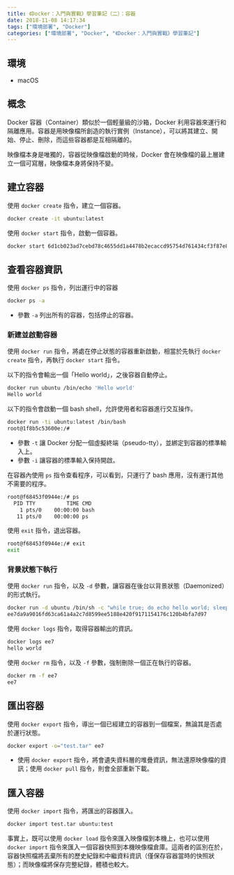 ```yaml
---
title: 《Docker：入門與實戰》學習筆記（二）：容器
date: 2018-11-08 14:17:34
tags: ["環境部署", "Docker"]
categories: ["環境部署", "Docker", "《Docker：入門與實戰》學習筆記"]
---
```


## 環境

- macOS

## 概念

Docker 容器（Container）類似於一個輕量級的沙箱，Docker 利用容器來運行和隔離應用。容器是用映像檔所創造的執行實例（Instance），可以將其建立、開始、停止、刪除，而這些容器都是互相隔離的。

映像檔本身是唯獨的，容器從映像檔啟動的時候，Docker 會在映像檔的最上層建立一個可寫層，映像檔本身將保持不變。

## 建立容器

使用 `docker create` 指令，建立一個容器。

```BASH
docker create -it ubuntu:latest
```

使用 `docker start` 指令，啟動一個容器。

```BASH
docker start 6d1cb023ad7cebd78c4655dd1a4478b2ecaccd95754d761434cf3f87e8955c8e
```

## 查看容器資訊

使用 `docker ps` 指令，列出運行中的容器

```BASH
docker ps -a
```

- 參數 `-a` 列出所有的容器，包括停止的容器。

### 新建並啟動容器

使用 `docker run` 指令，將處在停止狀態的容器重新啟動，相當於先執行 `docker create` 指令，再執行 `docker start` 指令。

以下的指令會輸出一個「Hello world」，之後容器自動停止。

```BASH
docker run ubuntu /bin/echo 'Hello world'
Hello world
```

以下的指令會啟動一個 bash shell，允許使用者和容器進行交互操作。

```BASH
docker run -ti ubuntu:latest /bin/bash
root@1f8b5c53600e:/#
```

- 參數 `-t` 讓 Docker 分配一個虛擬終端（pseudo-tty），並綁定到容器的標準輸入上。
- 參數 `-i` 讓容器的標準輸入保持開啟。

在容器內使用 `ps` 指令查看程序，可以看到，只運行了 bash 應用，沒有運行其他不需要的程序。

```BASH
root@f68453f0944e:/# ps
  PID TTY          TIME CMD
    1 pts/0    00:00:00 bash
   11 pts/0    00:00:00 ps
```

使用 `exit` 指令，退出容器。

```BASH
root@f68453f0944e:/# exit
exit
```

### 背景狀態下執行

使用 `docker run` 指令，以及 `-d` 參數，讓容器在後台以背景狀態（Daemonized）的形式執行。

```BASH
docker run -d ubuntu /bin/sh -c "while true; do echo hello world; sleep 1; done"
ee7da9a9016fd63ca61a4a2c7d8599ee5188e420f9171154176c120b4bfa7d97
```

使用 `docker logs` 指令，取得容器輸出的資訊。

```BASH
docker logs ee7
hello world
```

使用 `docker rm` 指令，以及 `-f` 參數，強制刪除一個正在執行的容器。

```BASH
docker rm -f ee7
ee7
```

## 匯出容器

使用 `docker export` 指令，導出一個已經建立的容器到一個檔案，無論其是否處於運行狀態。

```BASH
docker export -o="test.tar" ee7
```

- 使用 `docker export` 指令，將會遺失資料層的堆疊資訊，無法還原映像檔的資訊；使用 `docker pull` 指令，則會全部重新下載。

## 匯入容器

使用 `docker import` 指令，將匯出的容器匯入。

```BASH
docker import test.tar ubuntu:test
```

事實上，既可以使用 `docker load` 指令來匯入映像檔到本機上，也可以使用 `docker import` 指令來匯入一個容器快照到本機映像檔倉庫。這兩者的區別在於，容器快照檔將丟棄所有的歷史紀錄和中繼資料資訊（僅保存容器當時的快照狀態）；而映像檔將保存完整紀錄，體積也較大。
